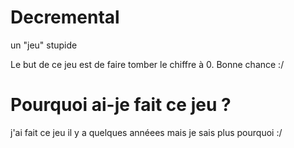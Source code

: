 # Decremental
un "jeu" stupide

Le but de ce jeu est de faire tomber le chiffre à 0.
Bonne chance :/

# Pourquoi ai-je fait ce jeu ?
j'ai fait ce jeu il y a quelques annéees mais je sais plus pourquoi :/
